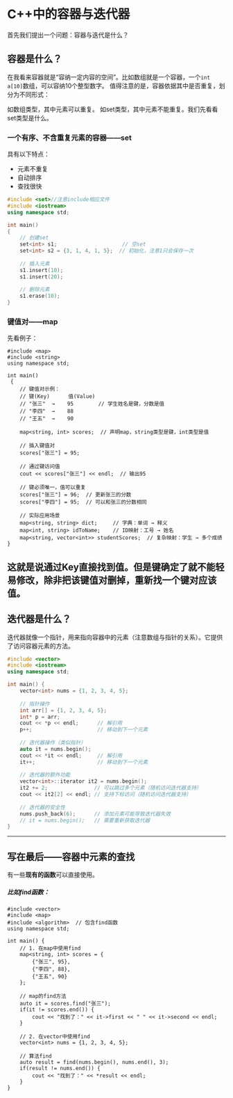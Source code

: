 # C++中的容器与迭代器
首先我们提出一个问题：容器与迭代是什么？

## 容器是什么？
在我看来容器就是“容纳一定内容的空间”。比如数组就是一个容器，一个`int a[10]`数组，可以容纳10个整型数字。
值得注意的是，容器依据其中是否重复，划分为不同形式：

如数组类型，其中元素可以重复。
如set类型，其中元素不能重复。我们先看看set类型是什么。

### 一个有序、不含重复元素的容器——set
具有以下特点：

- 元素不重复
- 自动排序
- 查找很快

```cpp
#include <set>//注意include相应文件
#include <iostream>
using namespace std;

int main() 
{
    // 创建set
    set<int> s1;                     // 空set
    set<int> s2 = {3, 1, 4, 1, 5};  // 初始化，注意1只会保存一次
    
    // 插入元素
    s1.insert(10);
    s1.insert(20);
    
    // 删除元素
    s1.erase(10);
}
```

### 键值对——map
先看例子：
```
#include <map>
#include <string>
using namespace std;

int main()
 {
    // 键值对示例：
    // 键(Key)      值(Value)
    // "张三"  →    95        // 学生姓名是键，分数是值
    // "李四"  →    88
    // "王五"  →    90
    
    map<string, int> scores;  // 声明map，string类型是键，int类型是值
    
    // 插入键值对
    scores["张三"] = 95;
    
    // 通过键访问值
    cout << scores["张三"] << endl;  // 输出95
    
    // 键必须唯一，值可以重复
    scores["张三"] = 96;  // 更新张三的分数
    scores["李四"] = 95;  // 可以和张三的分数相同
    
    // 实际应用场景
    map<string, string> dict;     // 字典：单词 → 释义
    map<int, string> idToName;    // ID映射：工号 → 姓名
    map<string, vector<int>> studentScores;  // 复杂映射：学生 → 多个成绩
}
```
这就是说通过Key直接找到值。但是键确定了就不能轻易修改，除非把该键值对删掉，重新找一个键对应该值。
---
## 迭代器是什么？
迭代器就像一个指针，用来指向容器中的元素（注意数组与指针的关系）。它提供了访问容器元素的方法。
```cpp
#include <vector>
#include <iostream>
using namespace std;

int main() {
    vector<int> nums = {1, 2, 3, 4, 5};
    
    // 指针操作
    int arr[] = {1, 2, 3, 4, 5};
    int* p = arr;
    cout << *p << endl;      // 解引用
    p++;                     // 移动到下一个元素
    
    // 迭代器操作（类似指针）
    auto it = nums.begin();
    cout << *it << endl;     // 解引用
    it++;                    // 移动到下一个元素
    
    // 迭代器的额外功能
    vector<int>::iterator it2 = nums.begin();
    it2 += 2;               // 可以跳过多个元素（随机访问迭代器支持）
    cout << it2[2] << endl; // 支持下标访问（随机访问迭代器支持）
    
    // 迭代器的安全性
    nums.push_back(6);      // 添加元素可能导致迭代器失效
    // it = nums.begin();   // 需要重新获取迭代器
}
```
---
## 写在最后——容器中元素的查找
有一些**现有的函数**可以直接使用。
##### 比如find函数：
```
#include <vector>
#include <map>
#include <algorithm>  // 包含find函数
using namespace std;

int main() {
    // 1. 在map中使用find
    map<string, int> scores = {
        {"张三", 95},
        {"李四", 88},
        {"王五", 90}
    };
    
    // map的find方法
    auto it = scores.find("张三");
    if(it != scores.end()) {
        cout << "找到了：" << it->first << " " << it->second << endl;
    }
    
    // 2. 在vector中使用find
    vector<int> nums = {1, 2, 3, 4, 5};
    
    // 算法find
    auto result = find(nums.begin(), nums.end(), 3);
    if(result != nums.end()) {
        cout << "找到了：" << *result << endl;
    }
}

```
